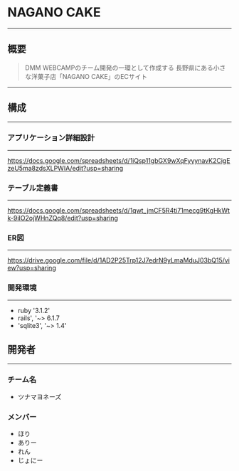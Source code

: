 # NAGANO CAKE
***
## 概要
> DMM WEBCAMPのチーム開発の一環として作成する
> 長野県にある小さな洋菓子店「NAGANO CAKE」のECサイト
***
## 構成
***
### アプリケーション詳細設計
***
https://docs.google.com/spreadsheets/d/1iQsp11gbGX9wXqFyyynavK2CigEzeU5ma8zdsXLPWIA/edit?usp=sharing
### テーブル定義書
***
https://docs.google.com/spreadsheets/d/1qwt_jmCF5R4ti71mecg9tKgHkWtk-9iIO2ojWHnZQq8/edit?usp=sharing
### ER図
***
https://drive.google.com/file/d/1AD2P25Trp12J7edrN9yLmaMduJ03bQ15/view?usp=sharing
### 開発環境
***
- ruby '3.1.2'
- rails', '~> 6.1.7
- 'sqlite3', '~> 1.4'
## 開発者
***
### チーム名
- ツナマヨネーズ
### メンバー
- ほり
- ありー
- れん
- じょにー
